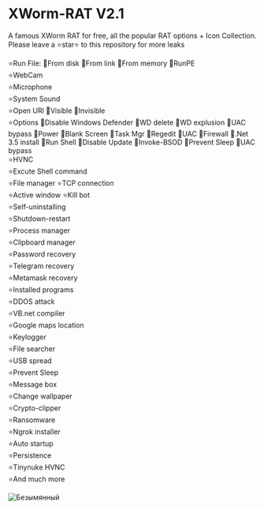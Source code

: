 # XWorm-RAT V2.1
A famous XWorm RAT for free, all the popular RAT options + Icon Collection. Please leave a ⭐️star⭐️ to this repository for more leaks


⭐️Run File: 🔹From disk 🔹From link 🔹From memory 🔹RunPE 
<br>⭐WebCam
<br>⭐️Microphone
<br>⭐️System Sound
<br>⭐️Open URl 🔹Visible 🔹Invisible
<br>⭐️Options 🔹Disable Windows Defender 🔹WD delete 🔹WD explusion 🔹UAC bypass 🔹Power 🔹Blank Screen 🔹Task Mgr 🔹Regedit 🔹UAC 🔹Firewall 🔹.Net 3.5 install 🔹Run Shell 🔹Disable Update 🔹Invoke-BSOD 🔹Prevent Sleep 🔹UAC bypass
<br>⭐️HVNC
<br>⭐️Excute Shell command
<br>⭐️File manager ⭐️TCP connection
<br>⭐️Active window ⭐️Kill bot
<br>⭐️Self-uninstalling
<br>⭐️Shutdown-restart
<br>⭐️Process manager
<br>⭐️Clipboard manager
<br>⭐️Password recovery
<br>⭐️Telegram recovery
<br>⭐️Metamask recovery
<br>⭐️Installed programs
<br>⭐️DDOS attack
<br>⭐️VB.net compiler
<br>⭐Google maps location
<br>⭐️Keylogger
<br>⭐️File searcher
<br>⭐️USB spread
<br>⭐️Prevent Sleep
<br>⭐️Message box
<br>⭐️Change wallpaper
<br>⭐️Crypto-clipper
<br>⭐️Ransomware
<br>⭐️Ngrok installer
<br>⭐️Auto startup
<br>⭐️Persistence
<br>⭐️Tinynuke HVNC
<br>⭐️And much more

![Безымянный](https://github.com/guessthatname99/XWorm-RAT-V2.1/assets/158374321/3c51b3bc-32f2-4b67-990f-af48dfd52194)
